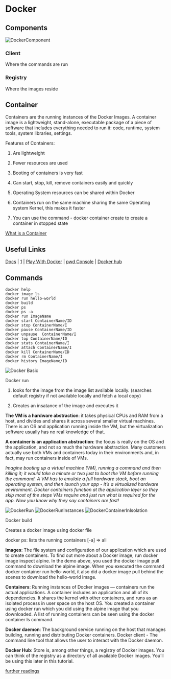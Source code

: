 # Docker

## Components

![DockerComponent](https://docs.docker.com/engine/images/architecture.svg)

### Client

Where the commands are run

### Registry

Where the images reside

## Container

Containers are the running instances of the Docker Images.
A container image is a lightweight, stand-alone, executable package of a piece of software that includes everything needed to run it: code, runtime, system tools, system libraries, settings.

Features of Containers:

1. Are lightweight

2. Fewer resources are used

3. Booting of containers is very fast

4. Can start, stop, kill, remove containers easily and quickly

5. Operating System resources can be shared within Docker

6. Containers run on the same machine sharing the same Operating system Kernel, this makes it faster

7. You can use the command - docker container create
to create a container in stopped state

[What is a Container](https://www.docker.com/resources/what-container)

## Useful Links

[Docs](https://docs.docker.com/get-docker/)
| [1](https://www.docker.com/blog/best-way-learn-docker-free-play-docker-pwd/)
| [Play With Docker](https://training.play-with-docker.com/)
| [pwd Console](http://play-with-docker.com/)
| [Docker hub](https://hub.docker.com/)

## Commands

```console
docker help
docker image ls
docker run hello-world
docker build
docker ps
docker ps -a
docker run ImageName
docker start ContainerName/ID
docker stop ContainerName/I
docker pause ContainerName/ID
docker unpause  ContainerName/I
docker top ContainerName/ID
docker stats ContainerName/I
docker attach ContainerName/I
docker kill ContainerName/ID
docker rm ContainerName/I
docker history ImageName/ID
```

![Docker Basic](https://training.play-with-docker.com/images/ops-basics-hello-world.svg)

Docker run 

1. looks for the image from the image list avsilable locally. (searches default registry if not available locally and fetch a local copy)

2. Creates an insatance of the image and executes it

**The VM is a hardware abstraction**: it takes physical CPUs and RAM from a host, and divides and shares it across several smaller virtual machines. There is an OS and application running inside the VM, but the virtualization software usually has no real knowledge of that.

**A container is an application abstraction**: the focus is really on the OS and the application, and not so much the hardware abstraction. Many customers actually use both VMs and containers today in their environments and, in fact, may run containers inside of VMs.

*Imagine booting up a virtual machine (VM), running a command and then killing it; it would take a minute or two just to boot the VM before running the command. A VM has to emulate a full hardware stack, boot an operating system, and then launch your app - it’s a virtualized hardware environment. Docker containers function at the application layer so they skip most of the steps VMs require and just run what is required for the app. Now you know why they say containers are fast!*

![DockerRun](https://training.play-with-docker.com/images/ops-basics-run-details.svg)
![DockerRunInstances](https://training.play-with-docker.com/images/ops-basics-instances.svg)
![DockerContainerInIsolation](https://training.play-with-docker.com/images/ops-basics-exec.svg)

Docker build

Creates a docker image using docker file

docker ps: lists the running containers [-a] => all

**Images**: The file system and configuration of our application which are used to create containers. To find out more about a Docker image, run docker image inspect alpine. In the demo above, you used the docker image pull command to download the alpine image. When you executed the command docker container run hello-world, it also did a docker image pull behind the scenes to download the hello-world image.


**Containers**: Running instances of Docker images — containers run the actual applications. A container includes an application and all of its dependencies. It shares the kernel with other containers, and runs as an isolated process in user space on the host OS. You created a container using docker run which you did using the alpine image that you downloaded. A list of running containers can be seen using the docker container ls command.


**Docker daemon**: The background service running on the host that manages building, running and distributing Docker containers.
Docker client - The command line tool that allows the user to interact with the Docker daemon.


**Docker Hub**: Store is, among other things, a registry of Docker images. You can think of the registry as a directory of all available Docker images. You’ll be using this later in this tutorial.

[further readings](https://training.play-with-docker.com/ops-s1-images/)
